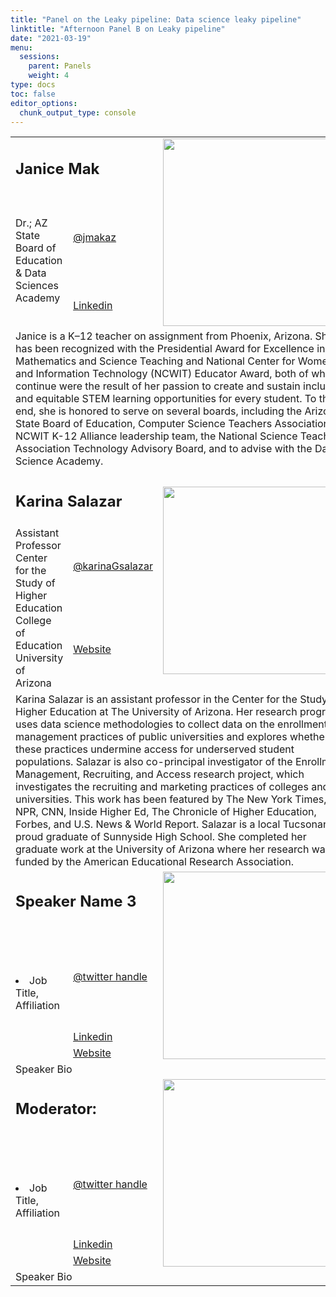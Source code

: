 ```yaml
---
title: "Panel on the Leaky pipeline: Data science leaky pipeline"
linktitle: "Afternoon Panel B on Leaky pipeline"
date: "2021-03-19"
menu:
  sessions:
    parent: Panels
    weight: 4
type: docs
toc: false
editor_options:
  chunk_output_type: console
---
```


<TABLE class="bio-table">

<!--- #################Speaker 1############## --->
<TR>
<TD COLSPAN="2"><h2>Janice Mak</h2></TD>
<TD ROWSPAN="3"><img style="float: left;" src="/img/janice-mak.jpg" width="300" /></TD>
</TR>
<TR>
<TD ROWSPAN="2">Dr.; AZ State Board of Education & Data Sciences Academy</TD>
<TD><i class="fab fa-twitter"></i> <a href="https://twitter.com/jmakaz" target="_blank" rel="noopener">@jmakaz</a>
</TD>
</TR>
<TR>
<TD><i class="fab fa-linkedin"></i> <a href="https://www.linkedin.com/in/makja/" target="_blank" rel="noopener">Linkedin</a>
</TD>
</TR>
<TR>
<TD COLSPAN="3">Janice is a K–12 teacher on assignment from Phoenix, Arizona. She has been recognized with the Presidential Award for Excellence in Mathematics and Science Teaching and National Center for Women and Information Technology (NCWIT) Educator Award, both of which continue were the result of her passion to create and sustain inclusive and equitable STEM learning opportunities for every student. To this end, she is honored to serve on several boards, including the Arizona State Board of Education, Computer Science Teachers Association, NCWIT K-12 Alliance leadership team, the National Science Teaching Association Technology Advisory Board, and to advise with the Data Science Academy. </TD>
</TR>

<!--- #################Speaker 2############## --->
<TR>
<TD COLSPAN="2"><h2>Karina Salazar</h2></TD>
<TD ROWSPAN="3"><img style="float: left;" src="/img/karina-salazar.jpg" width="300" /></TD>
</TR>
<TR>
<TD ROWSPAN="2">
Assistant Professor<br>
Center for the Study of Higher Education<br>
College of Education<br>
University of Arizona</TD>
<TD><i class="fab fa-twitter"></i> <a href="https://twitter.com/karinaGsalazar" target="_blank" rel="noopener">@karinaGsalazar</a>
</TD>
</TR>
<TR>
<TD><i class="fa fa-link"></i> <a href="https://emraresearch.org/" target="_blank" rel="noopener">Website</a>
</TD>
</TR>
<TR>
<TD COLSPAN="3">Karina Salazar is an assistant professor in the Center for the Study of Higher Education at The University of Arizona. Her research program uses data science methodologies to collect data on the enrollment management practices of public universities and explores whether these practices undermine access for underserved student populations. Salazar is also co-principal investigator of the Enrollment Management, Recruiting, and Access research project, which investigates the recruiting and marketing practices of colleges and universities. This work has been featured by The New York Times, NPR, CNN, Inside Higher Ed, The Chronicle of Higher Education, Forbes, and U.S. News & World Report. Salazar is a local Tucsonan and proud graduate of Sunnyside High School. She completed her graduate work at the University of Arizona where her research was funded by the American Educational Research Association.</TD>
</TR>



<!--- #################Speaker 3############## --->
<TR>
<TD COLSPAN="2"><h2>Speaker Name 3</h2></TD>
<TD ROWSPAN="4"><img style="float: left;" src="https://widstucson.org/media/wids-logo.png" width="300" /></TD>
</TR>
<TR>
<TD ROWSPAN="3"><li> Job Title, Affiliation</li></TD>
<TD><i class="fab fa-twitter"></i> <a href="https://twitter.com/" target="_blank" rel="noopener"> @twitter handle</a>
</TD>
</TR>
<TR>
<TD><i class="fab fa-linkedin"></i> <a href="www.linkedin.com/in/" target="_blank" rel="noopener">Linkedin</a>
</TD>
</TR>
<TR>
<TD><i class="fa fa-link"></i> <a href="https://www.arizona.edu/am" target="_blank" rel="noopener">Website</a>
</TD>
</TR>
<TR>
<TD COLSPAN="3">Speaker Bio</TD>
</TR>

<!--- #################Speaker 4############## --->
<TR>
<TD COLSPAN="2"><h2>Moderator: </h2></TD>
<TD ROWSPAN="4"><img style="float: left;" src="https://widstucson.org/media/wids-logo.png" width="300" /></TD>
</TR>
<TR>
<TD ROWSPAN="3"><li> Job Title, Affiliation</li></TD>
<TD><i class="fab fa-twitter"></i> <a href="https://twitter.com/" target="_blank" rel="noopener"> @twitter handle</a>
</TD>
</TR>
<TR>
<TD><i class="fab fa-linkedin"></i> <a href="www.linkedin.com/in/" target="_blank" rel="noopener">Linkedin</a>
</TD>
</TR>
<TR>
<TD><i class="fa fa-link"></i> <a href="https://www.arizona.edu/am" target="_blank" rel="noopener">Website</a>
</TD>
</TR>
<TR>
<TD COLSPAN="3">Speaker Bio</TD>
</TR>

</TABLE>
